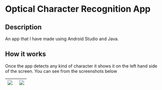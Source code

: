 # Optical Character Recognition App
## Description
An app that I have made using Android Studio and Java.

## How it works
Once the app detects any kind of character it shows it on the left hand side of the screen. You can see from the screenshots below 
 

<table>
  <thead>
    <tr>
      <th><img align="left" src="https://imgur.com/a/7kc0B39"></th>
      <th><img align="right" src="https://imgur.com/5zvxRQS"></th>
    </tr>
  </thead>
</table>
